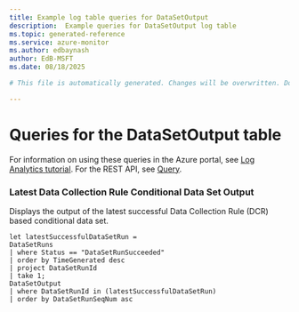 ```yaml
---
title: Example log table queries for DataSetOutput
description:  Example queries for DataSetOutput log table
ms.topic: generated-reference
ms.service: azure-monitor
ms.author: edbaynash
author: EdB-MSFT
ms.date: 08/18/2025

# This file is automatically generated. Changes will be overwritten. Do not change this file directly. 

---
```


# Queries for the DataSetOutput table

For information on using these queries in the Azure portal, see [Log Analytics tutorial](/azure/azure-monitor/logs/log-analytics-tutorial). For the REST API, see [Query](/azure/azure-monitor/logs/api/overview).


### Latest Data Collection Rule Conditional Data Set Output  


Displays the output of the latest successful Data Collection Rule (DCR) based conditional data set.  

```query
let latestSuccessfulDataSetRun =
DataSetRuns
| where Status == "DataSetRunSucceeded"
| order by TimeGenerated desc
| project DataSetRunId
| take 1;
DataSetOutput
| where DataSetRunId in (latestSuccessfulDataSetRun)
| order by DataSetRunSeqNum asc
```

